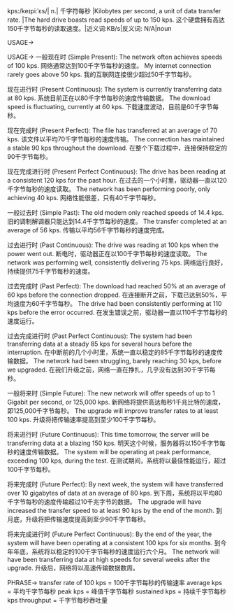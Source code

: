 kps:/keɪpiːˈɛs/| n.| 千字符每秒 |Kilobytes per second, a unit of data transfer rate. |The hard drive boasts read speeds of up to 150 kps.  这个硬盘拥有高达150千字节每秒的读取速度。|近义词:KB/s|反义词: N/A|noun


USAGE->

USAGE->
一般现在时 (Simple Present):
The network often achieves speeds of 100 kps. 网络通常达到100千字节每秒的速度。
My internet connection rarely goes above 50 kps. 我的互联网连接很少超过50千字节每秒。

现在进行时 (Present Continuous):
The system is currently transferring data at 80 kps. 系统目前正在以80千字节每秒的速度传输数据。
The download speed is fluctuating, currently at 60 kps. 下载速度波动，目前是60千字节每秒。

现在完成时 (Present Perfect):
The file has transferred at an average of 70 kps. 该文件以平均70千字节每秒的速度传输。
The connection has maintained a stable 90 kps throughout the download. 在整个下载过程中，连接保持稳定的90千字节每秒。

现在完成进行时 (Present Perfect Continuous):
The drive has been reading at a consistent 120 kps for the past hour. 在过去的一个小时里，驱动器一直以120千字节每秒的速度读取。
The network has been performing poorly, only achieving 40 kps.  网络性能很差，只有40千字节每秒。


一般过去时 (Simple Past):
The old modem only reached speeds of 14.4 kps.  旧的调制解调器只能达到14.4千字节每秒的速度。
The transfer completed at an average of 56 kps. 传输以平均56千字节每秒的速度完成。

过去进行时 (Past Continuous):
The drive was reading at 100 kps when the power went out. 断电时，驱动器正在以100千字节每秒的速度读取。
The network was performing well, consistently delivering 75 kps. 网络运行良好，持续提供75千字节每秒的速度。


过去完成时 (Past Perfect):
The download had reached 50% at an average of 60 kps before the connection dropped. 在连接断开之前，下载已达到50%，平均速度为60千字节每秒。
The drive had been consistently performing at 110 kps before the error occurred. 在发生错误之前，驱动器一直以110千字节每秒的速度运行。

过去完成进行时 (Past Perfect Continuous):
The system had been transferring data at a steady 85 kps for several hours before the interruption. 在中断前的几个小时里，系统一直以稳定的85千字节每秒的速度传输数据。
The network had been struggling, barely reaching 30 kps, before we upgraded.  在我们升级之前，网络一直在挣扎，几乎没有达到30千字节每秒。


一般将来时 (Simple Future):
The new network will offer speeds of up to 1 Gigabit per second, or 125,000 kps. 新网络将提供高达每秒1千兆比特的速度，即125,000千字节每秒。
The upgrade will improve transfer rates to at least 100 kps. 升级将把传输速率提高到至少100千字节每秒。

将来进行时 (Future Continuous):
This time tomorrow, the server will be transferring data at a blazing 150 kps. 明天这个时候，服务器将以150千字节每秒的速度传输数据。
The system will be operating at peak performance, exceeding 100 kps, during the test. 在测试期间，系统将以最佳性能运行，超过100千字节每秒。

将来完成时 (Future Perfect):
By next week, the system will have transferred over 10 gigabytes of data at an average of 80 kps. 到下周，系统将以平均80千字节每秒的速度传输超过10千兆字节的数据。
The upgrade will have increased the transfer speed to at least 90 kps by the end of the month. 到月底，升级将把传输速度提高到至少90千字节每秒。


将来完成进行时 (Future Perfect Continuous):
By the end of the year, the system will have been operating at a consistent 100 kps for six months. 到今年年底，系统将以稳定的100千字节每秒的速度运行六个月。
The network will have been transferring data at high speeds for several weeks after the upgrade. 升级后，网络将以高速传输数据数周。


PHRASE->
transfer rate of 100 kps = 100千字节每秒的传输速率
average kps = 平均千字节每秒
peak kps = 峰值千字节每秒
sustained kps = 持续千字节每秒
kps throughput = 千字节每秒吞吐量
